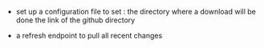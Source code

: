 - set up a configuration file to set :
    the directory where a download will be done
    the link of the github directory

- a refresh endpoint to pull all recent changes
